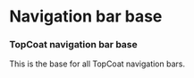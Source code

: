 Navigation bar base
======

### TopCoat navigation bar base

This is the base for all TopCoat navigation bars.
